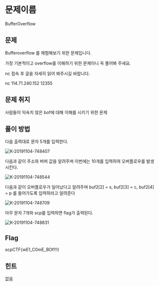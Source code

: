 #  문제이름

BufferOverflow



## 문제

Bufferoverflow 를 체험해보기 위한 문제입니다.

가장 기본적이고 overflow를 이해하기 위한 문제이니 꼭 풀어봐 주세요.

nc 접속 후 글을 자세히 읽어 봐주시길 바랍니다.



nc 114.71.240.152 12355

## 문제 취지

사람들이 익숙치 않은 bof에 대해 이해를 시키기 위한 문제



## 풀이 방법

다음 출력대로 문자 5개를 입력한다.

![K-20191104-748407](https://user-images.githubusercontent.com/40850499/68118886-8114e500-ff44-11e9-94df-1dadfa2d0dcd.gif)

다음과 같이 주소와 버퍼 값을 알려주며 이번에는 10개를 입력하여 오버플로우를 발생시킨다.

![K-20191104-748544](https://user-images.githubusercontent.com/40850499/68118888-82dea880-ff44-11e9-8da4-a61deb2b1a5b.gif)



다음과 같이 오버플로우가 일어났다고 알려주며 buf2[2] = s, buf2[3] = c, buf2[4] = p 를 들어가도록 입력하라고 알려준다

![K-20191104-748709](https://user-images.githubusercontent.com/40850499/68118893-84a86c00-ff44-11e9-9bd6-f9ea8fa6dd9e.gif)

아무 문자 7개와 scp를 입력하면 flag가 출력된다.

![K-20191104-748831](https://user-images.githubusercontent.com/40850499/68118896-85d99900-ff44-11e9-9b23-766dae8487aa.gif)


## Flag

scpCTF{wE1_C0mE_BOf!!!}



## 힌트

없음
